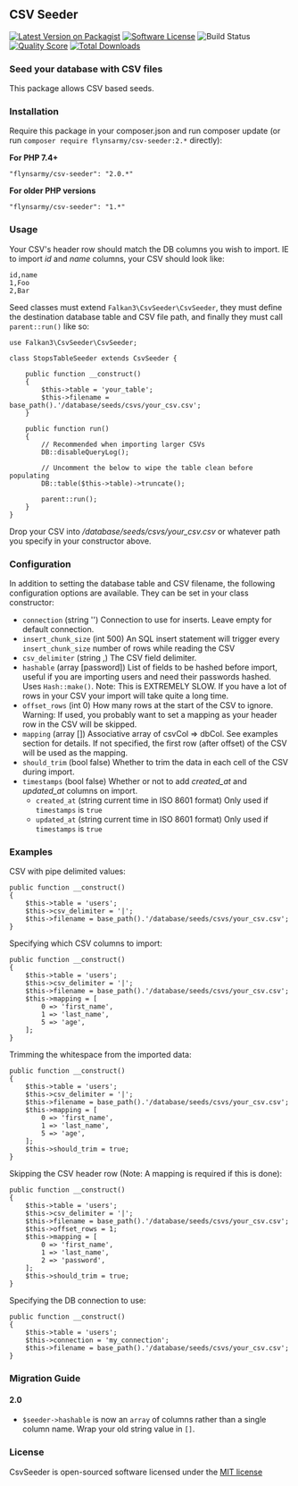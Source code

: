 ## CSV Seeder

[![Latest Version on Packagist](https://img.shields.io/packagist/v/flynsarmy/csv-seeder.svg?style=flat-square)](https://packagist.org/packages/flynsarmy/csv-seeder)
[![Software License](https://img.shields.io/badge/license-MIT-brightgreen.svg?style=flat-square)](LICENSE.md)
![Build Status](https://github.com/Flynsarmy/laravel-csv-seeder/workflows/CI/badge.svg)
[![Quality Score](https://scrutinizer-ci.com/g/Flynsarmy/laravel-csv-seeder/badges/quality-score.png)](https://scrutinizer-ci.com/g/flynsarmy/laravel-csv-seeder)
[![Total Downloads](https://img.shields.io/packagist/dt/flynsarmy/csv-seeder?style=flat-square)](https://packagist.org/packages/flynsarmy/csv-seeder)
                    

### Seed your database with CSV files

This package allows CSV based seeds.


### Installation

Require this package in your composer.json and run composer update (or run `composer require flynsarmy/csv-seeder:2.*` directly):

**For PHP 7.4+**

    "flynsarmy/csv-seeder": "2.0.*"

**For older PHP versions**

    "flynsarmy/csv-seeder": "1.*"


### Usage

Your CSV's header row should match the DB columns you wish to import. IE to import *id* and *name* columns, your CSV should look like:

	id,name
	1,Foo
	2,Bar

Seed classes must extend `Falkan3\CsvSeeder\CsvSeeder`, they must define the destination database table and CSV file path, and finally they must call `parent::run()` like so:

	use Falkan3\CsvSeeder\CsvSeeder;

	class StopsTableSeeder extends CsvSeeder {

		public function __construct()
		{
			$this->table = 'your_table';
			$this->filename = base_path().'/database/seeds/csvs/your_csv.csv';
		}

		public function run()
		{
			// Recommended when importing larger CSVs
			DB::disableQueryLog();

			// Uncomment the below to wipe the table clean before populating
			DB::table($this->table)->truncate();

			parent::run();
		}
	}

Drop your CSV into */database/seeds/csvs/your_csv.csv* or whatever path you specify in your constructor above.

### Configuration

In addition to setting the database table and CSV filename, the following configuration options are available. They can be set in your class constructor:

 - `connection` (string '') Connection to use for inserts. Leave empty for default connection.
 - `insert_chunk_size` (int 500) An SQL insert statement will trigger every `insert_chunk_size` number of rows while reading the CSV
 - `csv_delimiter` (string ,) The CSV field delimiter.
 - `hashable` (array [password]) List of fields to be hashed before import, useful if you are importing users and need their passwords hashed. Uses `Hash::make()`. Note: This is EXTREMELY SLOW. If you have a lot of rows in your CSV your import will take quite a long time.
 - `offset_rows` (int 0) How many rows at the start of the CSV to ignore. Warning: If used, you probably want to set a mapping as your header row in the CSV will be skipped.
 - `mapping` (array []) Associative array of csvCol => dbCol. See examples section for details. If not specified, the first row (after offset) of the CSV will be used as the mapping.
 - `should_trim` (bool false) Whether to trim the data in each cell of the CSV during import.
 - `timestamps` (bool false) Whether or not to add *created_at* and *updated_at* columns on import.
   - `created_at` (string current time in ISO 8601 format) Only used if `timestamps` is `true`
   - `updated_at` (string current time in ISO 8601 format) Only used if `timestamps` is `true`


### Examples 
CSV with pipe delimited values:

	public function __construct()
	{
		$this->table = 'users';
		$this->csv_delimiter = '|';
		$this->filename = base_path().'/database/seeds/csvs/your_csv.csv';
	}
	
Specifying which CSV columns to import:

	public function __construct()
	{
		$this->table = 'users';
		$this->csv_delimiter = '|';
		$this->filename = base_path().'/database/seeds/csvs/your_csv.csv';
		$this->mapping = [
		    0 => 'first_name',
		    1 => 'last_name',
		    5 => 'age',
		];
	}
	
Trimming the whitespace from the imported data:

	public function __construct()
	{
		$this->table = 'users';
		$this->csv_delimiter = '|';
		$this->filename = base_path().'/database/seeds/csvs/your_csv.csv';
		$this->mapping = [
		    0 => 'first_name',
		    1 => 'last_name',
		    5 => 'age',
		];
		$this->should_trim = true;
	}
	
Skipping the CSV header row (Note: A mapping is required if this is done):

	public function __construct()
	{
		$this->table = 'users';
		$this->csv_delimiter = '|';
		$this->filename = base_path().'/database/seeds/csvs/your_csv.csv';
		$this->offset_rows = 1;
		$this->mapping = [
		    0 => 'first_name',
		    1 => 'last_name',
		    2 => 'password',
		];
		$this->should_trim = true;
	}

Specifying the DB connection to use:

	public function __construct()
	{
		$this->table = 'users';
		$this->connection = 'my_connection';
		$this->filename = base_path().'/database/seeds/csvs/your_csv.csv';
	}

### Migration Guide

#### 2.0

- `$seeder->hashable` is now an `array` of columns rather than a single column name. Wrap your old string value in `[]`.

### License

CsvSeeder is open-sourced software licensed under the [MIT license](http://opensource.org/licenses/MIT)
